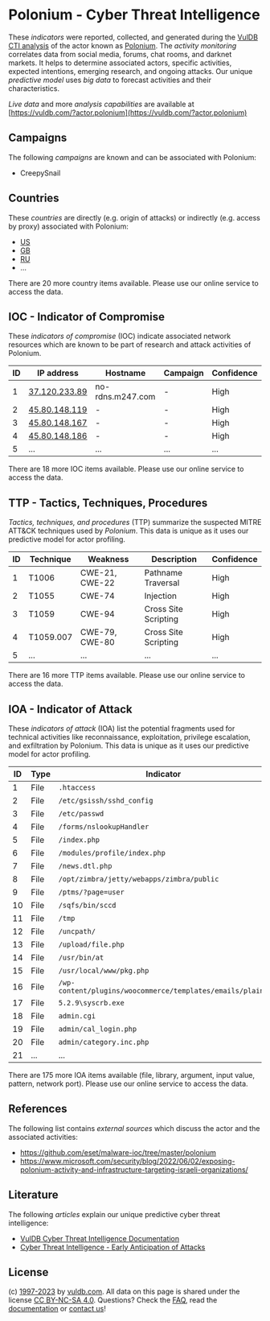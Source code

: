 # Polonium - Cyber Threat Intelligence

These _indicators_ were reported, collected, and generated during the [VulDB CTI analysis](https://vuldb.com/?kb.cti) of the actor known as [Polonium](https://vuldb.com/?actor.polonium). The _activity monitoring_ correlates data from social media, forums, chat rooms, and darknet markets. It helps to determine associated actors, specific activities, expected intentions, emerging research, and ongoing attacks. Our unique _predictive model_ uses _big data_ to forecast activities and their characteristics.

_Live data_ and more _analysis capabilities_ are available at [https://vuldb.com/?actor.polonium](https://vuldb.com/?actor.polonium)

## Campaigns

The following _campaigns_ are known and can be associated with Polonium:

* CreepySnail

## Countries

These _countries_ are directly (e.g. origin of attacks) or indirectly (e.g. access by proxy) associated with Polonium:

* [US](https://vuldb.com/?country.us)
* [GB](https://vuldb.com/?country.gb)
* [RU](https://vuldb.com/?country.ru)
* ...

There are 20 more country items available. Please use our online service to access the data.

## IOC - Indicator of Compromise

These _indicators of compromise_ (IOC) indicate associated network resources which are known to be part of research and attack activities of Polonium.

ID | IP address | Hostname | Campaign | Confidence
-- | ---------- | -------- | -------- | ----------
1 | [37.120.233.89](https://vuldb.com/?ip.37.120.233.89) | no-rdns.m247.com | - | High
2 | [45.80.148.119](https://vuldb.com/?ip.45.80.148.119) | - | - | High
3 | [45.80.148.167](https://vuldb.com/?ip.45.80.148.167) | - | - | High
4 | [45.80.148.186](https://vuldb.com/?ip.45.80.148.186) | - | - | High
5 | ... | ... | ... | ...

There are 18 more IOC items available. Please use our online service to access the data.

## TTP - Tactics, Techniques, Procedures

_Tactics, techniques, and procedures_ (TTP) summarize the suspected MITRE ATT&CK techniques used by _Polonium_. This data is unique as it uses our predictive model for actor profiling.

ID | Technique | Weakness | Description | Confidence
-- | --------- | -------- | ----------- | ----------
1 | T1006 | CWE-21, CWE-22 | Pathname Traversal | High
2 | T1055 | CWE-74 | Injection | High
3 | T1059 | CWE-94 | Cross Site Scripting | High
4 | T1059.007 | CWE-79, CWE-80 | Cross Site Scripting | High
5 | ... | ... | ... | ...

There are 16 more TTP items available. Please use our online service to access the data.

## IOA - Indicator of Attack

These _indicators of attack_ (IOA) list the potential fragments used for technical activities like reconnaissance, exploitation, privilege escalation, and exfiltration by Polonium. This data is unique as it uses our predictive model for actor profiling.

ID | Type | Indicator | Confidence
-- | ---- | --------- | ----------
1 | File | `.htaccess` | Medium
2 | File | `/etc/gsissh/sshd_config` | High
3 | File | `/etc/passwd` | Medium
4 | File | `/forms/nslookupHandler` | High
5 | File | `/index.php` | Medium
6 | File | `/modules/profile/index.php` | High
7 | File | `/news.dtl.php` | High
8 | File | `/opt/zimbra/jetty/webapps/zimbra/public` | High
9 | File | `/ptms/?page=user` | High
10 | File | `/sqfs/bin/sccd` | High
11 | File | `/tmp` | Low
12 | File | `/uncpath/` | Medium
13 | File | `/upload/file.php` | High
14 | File | `/usr/bin/at` | Medium
15 | File | `/usr/local/www/pkg.php` | High
16 | File | `/wp-content/plugins/woocommerce/templates/emails/plain/` | High
17 | File | `5.2.9\syscrb.exe` | High
18 | File | `admin.cgi` | Medium
19 | File | `admin/cal_login.php` | High
20 | File | `admin/category.inc.php` | High
21 | ... | ... | ...

There are 175 more IOA items available (file, library, argument, input value, pattern, network port). Please use our online service to access the data.

## References

The following list contains _external sources_ which discuss the actor and the associated activities:

* https://github.com/eset/malware-ioc/tree/master/polonium
* https://www.microsoft.com/security/blog/2022/06/02/exposing-polonium-activity-and-infrastructure-targeting-israeli-organizations/

## Literature

The following _articles_ explain our unique predictive cyber threat intelligence:

* [VulDB Cyber Threat Intelligence Documentation](https://vuldb.com/?kb.cti)
* [Cyber Threat Intelligence - Early Anticipation of Attacks](https://www.scip.ch/en/?labs.20201022)

## License

(c) [1997-2023](https://vuldb.com/?kb.changelog) by [vuldb.com](https://vuldb.com/?kb.about). All data on this page is shared under the license [CC BY-NC-SA 4.0](https://creativecommons.org/licenses/by-nc-sa/4.0/). Questions? Check the [FAQ](https://vuldb.com/?kb.faq), read the [documentation](https://vuldb.com/?kb) or [contact us](https://vuldb.com/?contact)!
